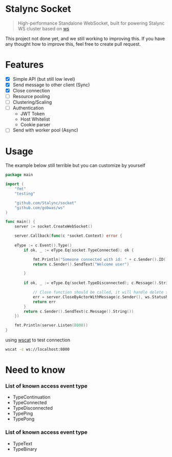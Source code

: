 # Stalync Socket
> High-performance Standalone WebSocket, built for powering Stalync WS cluster based on [ws](https://github.com/gobwas/ws)

This project not done yet, and we still working to improving this. If you have any thought how to improve this, feel free to create pull request.

# Features

- [X] Simple API (but still low level)
- [X] Send message to other client (Sync)
- [X] Close connection
- [ ] Resource pooling
- [ ] Clustering/Scaling
- [ ] Authentication
  - JWT Token
  - Host Whitelist
  - Cookie parser
- [ ] Send with worker pool (Async)

# Usage
The example below still terrible but you can customize by yourself
```go
package main

import (
	"fmt"
	"testing"

	"github.com/Stalync/socket"
	"github.com/gobwas/ws"
)

func main() {
	server := socket.CreateWebSocket()

	server.Callback(func(c *socket.Context) error {
    
    eType := c.Event().Type()
		if ok, _ := eType.Eq(socket.TypeConnected); ok {

			fmt.Println("Someone connected with id: " + c.Sender().ID())
			return c.Sender().SendText("Welcome user")

		}
		
		if ok, _ := eType.Eq(socket.TypeDisconnected); c.Message().String() == "exit" || ok {

			// Close function should be called, it will handle delete session in internal server
			err = server.CloseByActorWithMessage(c.Sender(), ws.StatusNormalClosure, "Byee Human")
			return err
		}
		return c.Sender().SendText(c.Message().String())
	})

	fmt.Println(server.Listen(8000))
}
```
using [wscat](https://github.com/websockets/wscat) to test connection

```bash
wscat -c ws://localhost:8000
```

# Need to know

### List of known access event type
- TypeContinuation
- TypeConnected
- TypeDisconnected
- TypePing
- TypePong  

### List of known access event type
- TypeText
- TypeBinary
